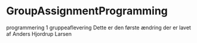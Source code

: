 # GroupAssignmentProgramming
programmering 1 gruppeaflevering
Dette er den første ændring der er lavet af Anders Hjordrup Larsen
